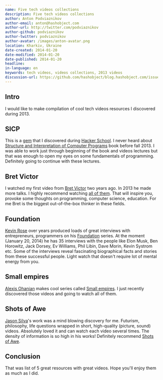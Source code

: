 ```yaml
---
name: Five tech videos collections
description: Five tech videos collections
author: Anton Podviaznikov
author-email: anton@hashobject.com
author-url: http://twitter.com/podviaznikov
author-github: podviaznikov
author-twitter: podviaznikov
author-avatar: /images/anton-avatar.png
location: Kharkiv, Ukraine
date-created: 2014-01-20
date-modified: 2014-01-20
date-published: 2014-01-20
headline:
in-language: en
keywords: tech videos, videos collections, 2013 videos
discussion-url: https://github.com/hashobject/blog.hashobject.com/issues/12
---
```

## Intro

I would like to make compilation of cool tech videos resources I discovered during 2013.


## SICP

This is a [gem](https://www.youtube.com/watch?v=2Op3QLzMgSY&list=PL8FE88AA54363BC46) that I
discovered during [Hacker School](http://hackerschool.com). I never heard about
[Structure and Interpretation of Computer Programs](http://mitpress.mit.edu/sicp/full-text/book/book.html)
book before fall 2013. I was able to work just through beginning of the book and videos lectures
but that was enough to open my eyes on some fundamentals of programming. Definitely going to continue with
these lectures.


## Bret Victor

I watched my first video from [Bret Victor](http://worrydream.com/) two years ago. In 2013 he made more talks.
I highly recommend watching [all of them](https://vimeo.com/worrydream/videos). That will inspire you,
provoke some thoughts on programming, computer science, education. For me Bret is the biggest out-of-the-box
thinker in these fields.


## Foundation

[Kevin Rose](http://twitter.com/kevinrose) over years produced loads of great interviews with entrepreneurs, programmers on his [Foundation](http://foundation.bz/) series. At the moment (January 20, 2014) he has
35 interviews with the people like Elon Musk, Ben Horowitz, Jack Dorsey, Ev Williams, Phil Libin, Dave Morin,
Kevin Systrom etc. Some of the interviews reveal fascinating biographical facts and stories from these
successful people. Light watch that doesn't require lot of mental energy from you.


## Small empires

[Alexis Ohanian](https://twitter.com/alexisohanian) makes cool series called [Small empires](http://www.theverge.com/video/small-empires). I just recently discovered those videos and going to watch all of them.


## Shots of Awe

[Jason Silva](https://twitter.com/JasonSilva)'s work was a mind blowing discovery for me. Futurism, philosophy, life questions wrapped in short, high-quality (picture, sound) videos. Absolutely loved it and can watch each video several times. The density of information is so high in his works! Definitely recommend
[Shots of Awe](http://testtube.com/shotsofawe).

## Conclusion

That was list of 5 great resources with great videos. Hope you'll enjoy them as much as I did.